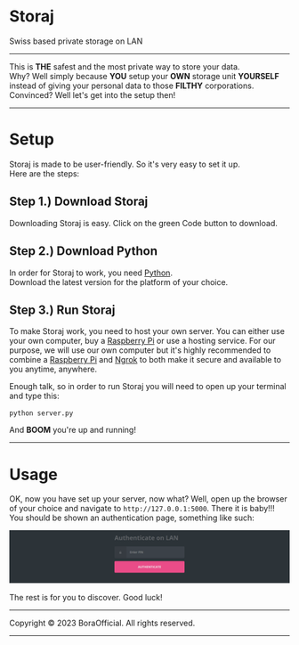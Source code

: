 # Storaj
Swiss based private storage on LAN

---

This is **THE** safest and the most private way to store your data.<br>
Why? Well simply because **YOU** setup your **OWN** storage unit **YOURSELF** instead of giving your personal data to those **FILTHY** corporations.<br>
Convinced? Well let's get into the setup then!

---
# Setup

Storaj is made to be user-friendly. So it's very easy to set it up.<br>
Here are the steps:

## Step 1.) Download Storaj
Downloading Storaj is easy. Click on the green Code button to download.
## Step 2.) Download Python
In order for Storaj to work, you need <a href="https://www.python.org/downloads/">Python</a>.<br>
Download the latest version for the platform of your choice.
## Step 3.) Run Storaj
To make Storaj work, you need to host your own server. You can either use your own computer, buy a <a href="https://www.raspberrypi.com/">Raspberry Pi</a> or use a hosting service. For our purpose, we will use our own computer but it's highly recommended to combine a <a href="https://www.raspberrypi.com/">Raspberry Pi</a> and <a href="https://ngrok.com/">Ngrok</a> to both make it secure and available to you anytime, anywhere.

Enough talk, so in order to run Storaj you will need to open up your terminal and type this:
```
python server.py
```

And **BOOM** you're up and running!

---
# Usage 

OK, now you have set up your server, now what? Well, open up the browser of your choice and navigate to ```http://127.0.0.1:5000```. There it is baby!!! You should be shown an authentication page, something like such:

![Authentication Page](https://raw.githubusercontent.com/BoraOfficial/Storaj/main/img/Screenshot-Github-Storaj-1.png)

The rest is for you to discover. Good luck!

---

Copyright © 2023 BoraOfficial. All rights reserved.

---
